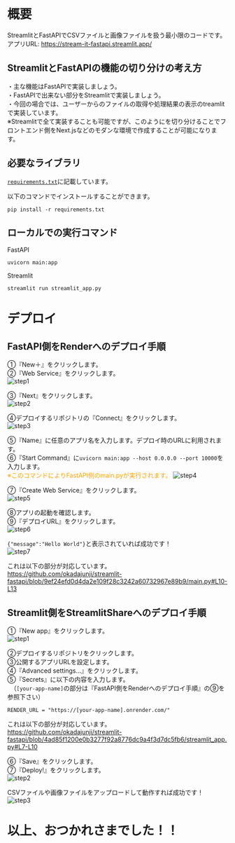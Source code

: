 # 概要
StreamlitとFastAPIでCSVファイルと画像ファイルを扱う最小限のコードです。<br>
アプリURL: https://stream-it-fastapi.streamlit.app/

## StreamlitとFastAPIの機能の切り分けの考え方
・主な機能はFastAPIで実装しましょう。<br>
・FastAPIで出来ない部分をStreamlitで実装しましょう。<br>
・今回の場合では、ユーザーからのファイルの取得や処理結果の表示のtreamlitで実装しています。<br>
※Streamlitで全て実装することも可能ですが、このようにを切り分けることでフロントエンド側をNext.jsなどのモダンな環境で作成することが可能になります。

## 必要なライブラリ
<a href="https://github.com/okadajunji/streamlit-fastapi/blob/main/requirements.txt">`requirements.txt`</a>に記載しています。

以下のコマンドでインストールすることができます。

```
pip install -r requirements.txt
```

## ローカルでの実行コマンド
FastAPI
```
uvicorn main:app
```

Streamlit
```
streamlit run streamlit_app.py
```

# デプロイ

## FastAPI側をRenderへのデプロイ手順

①『New＋』をクリックします。<br>
②『Web Service』をクリックします。<br>
![step1](images/render_01.png)

③『Next』をクリックします。<br>
![step2](images/render_02.png)

④デプロイするリポジトリの『Connect』をクリックします。<br>
![step3](images/render_03.png)

⑤『Name』に任意のアプリ名を入力します。デプロイ時のURLに利用されます。<br>
⑥『Start Command』に`uvicorn main:app --host 0.0.0.0 --port 10000`を入力します。<br>
<a style="color:orange;">※このコマンドによりFastAPI側のmain.pyが実行されます。</a>
![step4](images/render_04.png)

⑦『Create Web Service』をクリックします。<br>
![step5](images/render_05.png)

⑧アプリの起動を確認します。<br>
⑨『デプロイURL』をクリックします。<br>
![step6](images/render_06.png)

`{"message":"Hello World"}`と表示されていれば成功です！<br>
![step7](images/render_07.png)

これは以下の部分が対応しています。<br>
https://github.com/okadajunji/streamlit-fastapi/blob/9ef24efd0d4da2e109f28c3242a60732967e89b9/main.py#L10-L13

## Streamlit側をStreamlitShareへのデプロイ手順

①『New app』をクリックします。<br>
![step1](images/streamlitshare_01.png)

②デプロイするリポジトリをクリックします。<br>
③公開するアプリURLを設定します。<br>
④『Advanced settings...』をクリックします。<br>
⑤『Secrets』に以下の内容を入力します。<br>
　（`[your-app-name]`の部分は『FastAPI側をRenderへのデプロイ手順』の⑨を参照下さい）
```
RENDER_URL = "https://[your-app-name].onrender.com/"
```

これは以下の部分が対応しています。<br>
https://github.com/okadajunji/streamlit-fastapi/blob/4ad85f1200e0b3277f92a8776dc9a4f3d7dc5fb6/streamlit_app.py#L7-L10

⑥『Save』をクリックします。<br>
⑦『Deploy!』をクリックします。<br>
![step2](images/streamlitshare_02.png)

CSVファイルや画像ファイルをアップロードして動作すれば成功です！<br>
![step3](images/streamlitshare_03.png)

# 以上、おつかれさまでした！！